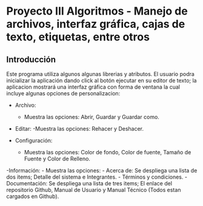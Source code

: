 # Proyecto III Algoritmos - Manejo de archivos, interfaz gráfica, cajas de texto, etiquetas, entre otros

## Introducción

Este programa utiliza algunos algunas librerias y atributos. El usuario podra inicializar la aplicación dando click al botón ejecutar en su editor de texto; la aplicacion mostrará una interfaz gráfica con forma de ventana la cual incluye algunas opciones de personalizacion:

  - Archivo:
      - Muestra las opciones: Abrir, Guardar y Guardar como.
        
  - Editar:
      -Muestra las opciones: Rehacer y Deshacer.
    
  - Configuración:
      - Muestra las opciones: Color de fondo, Color de fuente, Tamaño de Fuente y Color de Relleno.
        
  -Información:
      - Muestra las opciones:
              - Acerca de: Se despliega una lista de dos items; Detalle del sistema e Integrantes.
              - Términos y condiciones.
              - Documentación: Se despliega una lista de tres items; El enlace del repositorio Github, Manual de Usuario y Manual Técnico (Todos estan cargados en Github).

